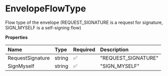 # EnvelopeFlowType

Flow type of the envelope (REQUEST_SIGNATURE is a request for signature, SIGN_MYSELF is a self-signing flow)

**Properties**

| Name             | Type   | Required | Description         |
| :--------------- | :----- | :------- | :------------------ |
| RequestSignature | string | ✅       | "REQUEST_SIGNATURE" |
| SignMyself       | string | ✅       | "SIGN_MYSELF"       |
